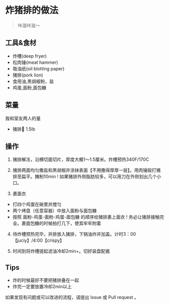 # 炸猪排的做法

<!-- 标题格式必须是 `菜名` + `的做法`。和文件名一致。 -->

> 咔滋咔滋～

## 工具&食材

- 炸槽(deep fryer)
- 松肉锤(meat hammer)
- 吸油纸(oil blotting paper)
- 猪排(pork lion)
- 食用油,黑胡椒粉，盐
- 鸡蛋,面粉,面包糠

## 菜量
我和室友两人的量

- 猪排🥩 1.5lb


## 操作

1. 猪排解冻，沿横切面切片，厚度大概1～1.5厘米。炸槽预热340F/170C

2. 猪排两面均匀撒盐和黑胡椒并涂抹表面【不用撒得厚厚一层】。用肉锤殴打猪排至扁平。腌制10min
  ! 如果猪排外侧脂肪较多，可以用刀在外侧划出几个小口。

3. 裹面衣
  - 打四个鸡蛋在碗里并搅匀
  - 两个烤盘（任意容器）中放入面粉与面包糠
  - 按照 面粉-鸡蛋-面粉-鸡蛋-面包糠 的顺序给猪排裹上面衣
  ! 务必让猪排接触完全。裹面包糠的时候拍打几下，使其牢牢附着
   
4. 待炸槽预热完毕，并排放入猪排，下锅油炸并加盖。计时3：00【juciy】/4:00【crispy】

5. 时间到将炸槽提起滤油冷却2min+。切好装盘配酱


## Tips

- 炸的时候最好不要把猪排叠在一起
- 炸完一定要放置冷却2min以上

如果发现有问题或可以改进的流程，请提出 Issue 或 Pull request 。
